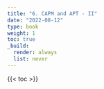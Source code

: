 ```yaml
---
title: "6. CAPM and APT - II"
date: "2022-08-12"
type: book
weight: 1
toc: true
_build:
  render: always
  list: never
---
```


{{< toc >}}
